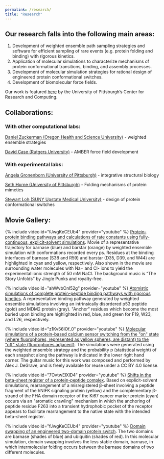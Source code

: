 ```yaml
---
permalink: /research/
title: "Research"
---
```


## Our research falls into the following main areas:

1) Development of weighted ensemble path sampling strategies and software for efficient sampling of rare events (e.g. protein folding and binding) with rigorous kinetics.  
2) Application of molecular simulations to characterize mechanisms of protein conformational transitions, binding, and assembly processes.  
3) Development of molecular simulation strategies for rational design of engineered protein conformational switches.  
4) Development of biomolecular force fields.  


Our work is featured [here](https://crc.pitt.edu/unexplored-region) by the University of Pittsburgh’s Center for Research and Computing.


## Collaborations:
### With other computational labs:

[Daniel Zuckerman (Oregon Health and Science University)](https://www.ohsu.edu/xd/education/schools/school-of-medicine/departments/basic-science-departments/biomedical-engineering/bme-labs/zuckerman-lab/index.cfm) - weighted ensemble strategies

[David Case (Rutgers University)](http://casegroup.rutgers.edu/) - AMBER force field development

### With experimental labs:

[Angela Gronenborn (University of Pittsburgh)](http://www.amg.structbio.pitt.edu/) - integrative structural biology

[Seth Horne (University of Pittsburgh)](https://www.chem.pitt.edu/person/seth-horne) - Folding mechanisms of protein mimetics

[Stewart Loh (SUNY Upstate Medical University)](http://www.upstate.edu/biochem/faculty/?empID=lohs) - design of protein conformational switches

## Movie Gallery:

{% include video id="fJwgKeCEUb4" provider="youtube" %}
[Protein-protein binding pathways and calculations of rate constants using fully-continuous, explicit-solvent simulations](https://pubs.rsc.org/en/content/articlelanding/2019/sc/c8sc04811h#!divAbstract). Movie of a representative trajectory for barnase (blue) and barstar (orange) by weighted ensemble simulation with conformations recorded every ps. Residues at the binding interfaces of barnase (S38 and R59) and barstar (D35, D39, and W44) are highlighted in cyan and yellow, respectively. Also shown in the movie are surrounding water molecules with Na+ and Cl- ions to yield the experimental ionic strength of 50 mM NaCl. The background music is “The Story Unfolds” by Jingle Punks and royalty-free.


{% include video id="ahWvbOnI52g" provider="youtube" %}
[Atomistic simulations of complete protein-peptide binding pathways with rigorous kinetics](http://pubs.acs.org/doi/abs/10.1021/acs.jpclett.6b01502). A representative binding pathway generated by weighted ensemble simulations involving an intrinsically disordered p53 peptide (gold) and MDM2 protein (gray). "Anchor" residues which become the most buried upon binding are highlighted in red, blue, and green for F19, W23, and L26, respectively. 

{% include video id="z1Kv56IOf_0" provider="youtube" %}
[Molecular simulations of a protein-based calcium sensor switching from the "on" state (where fluorophores, represented as yellow spheres, are distant) to the "off" state (fluorophores adjacent)](https://www.nature.com/articles/s41467-018-03228-6).  The simulations were generated using the weighted ensemble strategy and the probability p (statistical weight) of each snapshot along the pathway is indicated in the lower right hand corner. The guitar music for this work was composed and performed by Alex J. DeGrave, and is freely available for reuse under a CC BY 4.0 license.

{% include video id="7OvtwElXlD4" provider="youtube" %}
[Shifts in the beta-sheet register of a protein-peptide complex](http://www.sciencedirect.com/science/article/pii/S0006349511003833). Based on explicit-solvent simulations, rearrangement of a misregistered β-sheet involving a peptide fragment of the hNIFK signaling protein (yellow) and the complementary β-strand of the FHA domain receptor of the Ki67 cancer marker protein (cyan) occurs via an "aromatic crawling" mechanism in which the anchoring of peptide residue F263 into a transient hydrophobic pocket of the receptor appears to facilitate rearrangement to the native state with the intended beta-sheet register.


{% include video id="fJwgKeCEUb4" provider="youtube" %}
[Domain swapping of an engineered two-domain protein switch](http://www.sciencedirect.com/science/article/pii/S0006349510052549). The two domains are barnase (shades of blue) and ubiquitin (shades of red). In this molecular simulation, domain swapping involves the less stable domain, barnase, in which intermolecular folding occurs between the barnase domains of two different molecules.